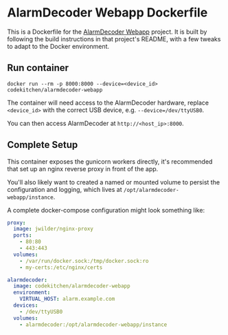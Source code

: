 # AlarmDecoder Webapp Dockerfile

This is a Dockerfile for the [AlarmDecoder
Webapp](https://github.com/nutechsoftware/alarmdecoder-webapp) project. It is
built by following the build instructions in that project's README, with a few
tweaks to adapt to the Docker environment.

## Run container

    docker run --rm -p 8000:8000 --device=<device_id> codekitchen/alarmdecoder-webapp

The container will need access to the AlarmDecoder hardware, replace
`<device_id>` with the correct USB device, e.g. `--device=/dev/ttyUSB0`.

You can then access AlarmDecoder at `http://<host_ip>:8000`.

## Complete Setup

This container exposes the gunicorn workers directly, it's recommended that set
up an nginx reverse proxy in front of the app.

You'll also likely want to created a named or mounted volume to persist the
configuration and logging, which lives at `/opt/alarmdecoder-webapp/instance`.

A complete docker-compose configuration might look something like:

```yaml
proxy:
  image: jwilder/nginx-proxy
  ports:
    - 80:80
    - 443:443
  volumes:
    - /var/run/docker.sock:/tmp/docker.sock:ro
    - my-certs:/etc/nginx/certs

alarmdecoder:
  image: codekitchen/alarmdecoder-webapp
  environment:
    VIRTUAL_HOST: alarm.example.com
  devices:
    - /dev/ttyUSB0
  volumes:
    - alarmdecoder:/opt/alarmdecoder-webapp/instance
```
